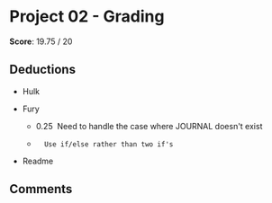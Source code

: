 Project 02 - Grading
====================

**Score**: 19.75 / 20

Deductions
----------

* Hulk

* Fury

    - 0.25  Need to handle the case where JOURNAL doesn't exist
    *       Use if/else rather than two if's

* Readme

Comments
--------
